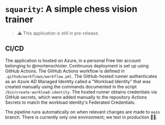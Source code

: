 # `squarity`: A simple chess vision trainer
> :warning: This application is still in pre-release.

## CI/CD
The application is hosted on Azure, in a personal Free tier account belonging to @mortenschioler. Continuous deployment is set up using GitHub Actions. The GitHub Actions workflow is defined in `.github/workflows/workflow.yml`. The GitHub-hosted runner authenticates as an Azure AD Managed Identity called a "Workload Identity" that was created manually using the commands documented in the script `/bin/create-workload-identity`. The hosted runner obtains credentials via GitHub secrets, which were added manually to the repository Actions Secrets to match the workload identity's Federated Credentials.

The pipeline runs automatically on when relevant changes are made to  `main` branch. There is currently only one environment; we test in production 🤯🔫. 